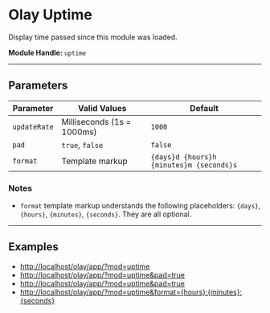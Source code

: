# Olay Uptime

Display time passed since this module was loaded.

**Module Handle:** `uptime`

---

## Parameters

| Parameter    | Valid Values               | Default                                  |
|--------------|----------------------------|------------------------------------------|
| `updateRate` | Milliseconds (1s = 1000ms) | `1000`                                   |
| `pad`        | `true`, `false`            | `false`                                  |
| `format`     | Template markup            | `{days}d {hours}h {minutes}m {seconds}s` |

### Notes

- `format` template markup understands the following placeholders: `{days}`, `{hours}`, `{minutes}`, `{seconds}`. They are all optional.

---

## Examples

- <http://localhost/olay/app/?mod=uptime>
- <http://localhost/olay/app/?mod=uptime&pad=true>
- <http://localhost/olay/app/?mod=uptime&pad=true>
- <http://localhost/olay/app/?mod=uptime&format={hours}:{minutes}:{seconds}>
